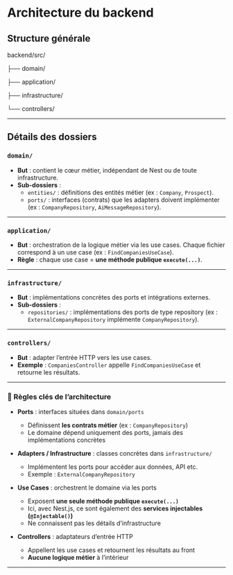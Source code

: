 # Architecture du backend

## Structure générale

backend/src/

├── domain/

├── application/

├── infrastructure/

└── controllers/

---

## Détails des dossiers

### `domain/`
- **But** : contient le cœur métier, indépendant de Nest ou de toute infrastructure.
- **Sub-dossiers** :
  - `entities/` : définitions des entités métier (ex : `Company`, `Prospect`).
  - `ports/` : interfaces (contrats) que les adapters doivent implémenter (ex : `CompanyRepository`, `AiMessageRepository`).

---

### `application/`
- **But** : orchestration de la logique métier via les use cases. Chaque fichier correspond à un use case (ex : `FindCompaniesUseCase`).
- **Règle** : chaque use case = **une méthode publique `execute(...)`**.

---

### `infrastructure/`
- **But** : implémentations concrètes des ports et intégrations externes.
- **Sub-dossiers** :
  - `repositories/` : implémentations des ports de type repository (ex : `ExternalCompanyRepository` implémente `CompanyRepository`).

---

### `controllers/`
- **But** : adapter l’entrée HTTP vers les use cases.
- **Exemple** : `CompaniesController` appelle `FindCompaniesUseCase` et retourne les résultats.

---

### 🔹 Règles clés de l’architecture

- **Ports** : interfaces situées dans `domain/ports`  
  - Définissent **les contrats métier** (ex : `CompanyRepository`)  
  - Le domaine dépend uniquement des ports, jamais des implémentations concrètes  

- **Adapters / Infrastructure** : classes concrètes dans `infrastructure/`  
  - Implémentent les ports pour accéder aux données, API etc.  
  - Exemple : `ExternalCompanyRepository`  

- **Use Cases** : orchestrent le domaine via les ports  
  - Exposent **une seule méthode publique `execute(...)`**  
  - Ici, avec Nest.js, ce sont également des **services injectables (`@Injectable()`)**  
  - Ne connaissent pas les détails d’infrastructure  

- **Controllers** : adaptateurs d’entrée HTTP  
  - Appellent les use cases et retournent les résultats au front  
  - **Aucune logique métier** à l’intérieur
---
